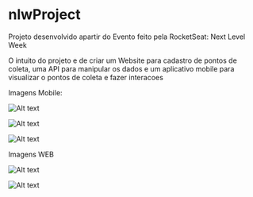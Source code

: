 # nlwProject

Projeto desenvolvido apartir do Evento feito pela RocketSeat: Next Level Week

O intuito do projeto e de criar um Website para cadastro de pontos de coleta, uma API para manipular os dados e um aplicativo mobile para visualizar o pontos de coleta e fazer interacoes

Imagens Mobile:

![Alt text](/../master/MOBO1.jpg?raw=true)

![Alt text](/../master/MOBO2.jpeg?raw=true)

![Alt text](/../master/MOBO3.jpeg?raw=true)

Imagens WEB

![Alt text](/../master/WEB1.PNG?raw=true)

![Alt text](/../master/WEB2.PNG?raw=true)
